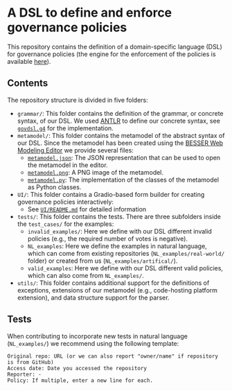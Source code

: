 # A DSL to define and enforce governance policies

This repository contains the definition of a domain-specific language (DSL) for governance policies (the engine for the enforcement of the policies is available [here](https://github.com/BESSER-PEARL/GovernanceDecisionEngine)).

## Contents

The repository structure is divided in five folders:
* `grammar/`: This folder contains the definition of the grammar, or concrete syntax, of our DSL. We used [ANTLR](https://www.antlr.org/) to define our concrete syntax, see [`govdsl.g4`](grammar/govdsl.g4) for the implementation.
* `metamodel/`: This folder contains the metamodel of the abstract syntax of our DSL. Since the metamodel has been created using the [BESSER Web Modeling Editor](https://editor.besser-pearl.org/) we provide several files:
    - [`metamodel.json`](metamodel/governance.py): The JSON representation that can be used to open the metamodel in the editor.
    - [`metamodel.png`](metamodel/metamodel.png): A PNG image of the metamodel.
    - [`metamodel.py`](metamodel/governance.py): The implementation of the classes of the metamodel as Python classes.
* `UI/`: This folder contains a Gradio-based form builder for creating governance policies interactively:
    - See [`UI/README.md`](UI/README.md) for detailed information
* `tests/`: This folder contains the tests. There are three subfolders inside the `test_cases/` for the examples:
    - `invalid_examples/`: Here we define with our DSL different invalid policies (e.g., the required number of votes is negative).
    - `NL_examples`: Here we define the examples in natural language, which can come from existing repositories (`NL_examples/real-world/` folder) or created from us (`NL_examples/artifical/`).
    - `valid_examples`: Here we define with our DSL different valid policies, which can also come from `NL_examples/`.
* `utils/`: This folder contains additional support for the definitions of exceptions, extensions of our metamodel (e.g., code-hosting platform extension), and data structure support for the parser.

## Tests

When contributing to incorporate new tests in natural language (`NL_examples/`) we recommend using the following template:

```
Original repo: URL (or we can also report "owner/name" if repository is from GitHub)
Access date: Date you accessed the repository
Reporter: -
Policy: If multiple, enter a new line for each.
```
